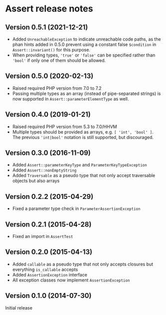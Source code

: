 # Assert release notes

## Version 0.5.1 (2021-12-21)
* Added `UnreachableException` to indicate unreachable code paths, as the
  phan hints added in 0.5.0 prevent using a constant false `$condition` in
  `Assert::invariant()` for this purpose.
* When providing types, `'true'` or `'false'` can be specified rather than
  `'bool'` if only one of them should be allowed.

## Version 0.5.0 (2020-02-13)
* Raised required PHP version from 7.0 to 7.2
* Passing multiple types as an array (instead of pipe-separated strings) is now
  supported in `Assert::parameterElementType` as well.

## Version 0.4.0 (2019-01-21)
* Raised required PHP version from 5.3 to 7.0/HHVM
* Multiple types should be provided as arrays, e.g. `[ 'int', 'bool' ]`. The previous `'int|bool'`
  notation is still supported, but discouraged.

## Version 0.3.0 (2016-11-09)
* Added `Assert::parameterKeyType` and `ParameterKeyTypeException`
* Added `Assert::nonEmptyString`
* Added `Traversable` as a pseudo type that not only accept traversable objects but also arrays

## Version 0.2.2 (2015-04-29)
* Fixed a parameter type check in `ParameterAssertionException`

## Version 0.2.1 (2015-04-28)
* Fixed an import in `AssertTest`

## Version 0.2.0 (2015-04-13)
* Added `callable` as a pseudo type that not only accepts closures but everything `is_callable`
  accepts
* Added `AssertionException` interface
* All exception classes now implement `AssertionException`

## Version 0.1.0 (2014-07-30)

Initial release
